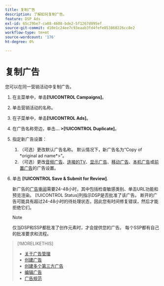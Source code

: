 ```yaml
---
title: 复制广告
description: 了解如何复制广告。
feature: DSP Ads
exl-id: 65c29be7-ca88-4608-bde2-5f1267d095ef
source-git-commit: d10e1c24ee7c93eaab3fd4fefe853860226cc8e2
workflow-type: tm+mt
source-wordcount: '176'
ht-degree: 0%

---
```


# 复制广告

您可以在同一营销活动中复制广告。

1. 在主菜单中，单击&#x200B;**[!UICONTROL Campaigns]**。
1. 单击营销活动的名称。
1. 在子菜单中，单击&#x200B;**[!UICONTROL Ads]**。
1. 在广告名称旁边，单击&#x200B;**... >[!UICONTROL Duplicate]**。
1. 指定新广告设置：
   1. （可选）更改默认广告名称。 默认情况下，新广告名为“Copy of \*original ad name*\>”。
   1. （可选）更改[音频广告](ad-settings-audio.md)、[连接的TV](ad-settings-connected-tv.md)、[显示广告](ad-settings-display.md)、[移动广告](ad-settings-mobile.md)、[本机广告](ad-settings-native.md)或[前置广告](ad-settings-pre-roll.md)的广告设置。
1. 单击 **[!UICONTROL Save & Submit for Review]**.

   新广告的[广告审阅](ad-about.md)需要24-48小时，其中包括检查敏感类别、单击URL功能和预览渲染。 [!UICONTROL Status]列指示DSP是否批准了该广告。 断开的广告可能具有超过24-48小时的待处理状态，因此您有时间修复错误，然后才能拒绝它们。

   >[!NOTE]
   >
   >仅当DSP和SSP都批准了创作元素时，才会提供您的广告。 每个SSP都有自己的批准要求和流程。

>[!MORELIKETHIS]
>
>* [关于广告管理](ad-about.md)
>* [创建广告](ad-create.md)
>* [创建多个第三方广告](ad-create-third-party.md)
>* [编辑广告](ad-edit.md)
>* [广告规范](/help/dsp/assets/ad-specs.pdf)

